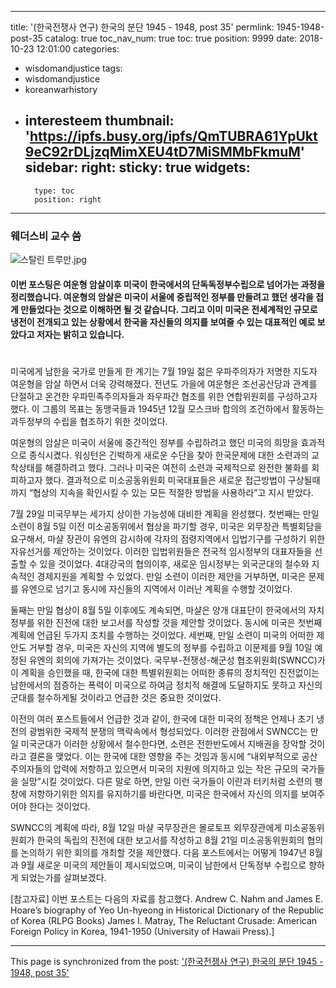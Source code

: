 
---
title: '(한국전쟁사 연구) 한국의 분단 1945 - 1948, post 35'
permlink: 1945-1948-post-35
catalog: true
toc_nav_num: true
toc: true
position: 9999
date: 2018-10-23 12:01:00
categories:
- wisdomandjustice
tags:
- wisdomandjustice
- koreanwarhistory
- interesteem
thumbnail: 'https://ipfs.busy.org/ipfs/QmTUBRA61YpUkt9eC92rDLjzqMimXEU4tD7MiSMMbFkmuM'
sidebar:
    right:
        sticky: true
widgets:
    -
        type: toc
        position: right
---


### 웨더스비 교수 씀

![스탈린 트루만.jpg](https://ipfs.busy.org/ipfs/QmTUBRA61YpUkt9eC92rDLjzqMimXEU4tD7MiSMMbFkmuM)

#### 이번 포스팅은 여운형 암살이후 미국이 한국에서의 단독독정부수립으로 넘어가는 과정을 정리했습니다. 여운형의 암살은 미국이 서울에 중립적인 정부를 만들려고 했던 생각을 접게 만들었다는 것으로 이해하면 될 것 같습니다. 그리고 이미 미국은 전세계적인 규모로 냉전이 전개되고 있는 상황에서 한국을 자신들의 의지를 보여줄 수 있는 대표적인 예로 보았다고 저자는 밝히고 있습니다. 

#

미국에게 남한을 국가로 만들게 한 계기는 7월 19일 젊은 우파주의자가 저명한 지도자 여운형을 암살 하면서 더욱 강력해졌다. 전년도 가을에 여운형은 조선공산당과 관계를 단절하고 온건한 우파민족주의자들과 좌우파간 협조를 위한 연합위원회를 구성하고자 했다. 이 그룹의 목표는 동맹국들과 1945년 12월 모스크바 합의의 조건하에서 활동하는 과두정부의 수립을 협조하기 위한 것이었다. 

여운형의 암살은 미국이 서울에 중간적인 정부를 수립하려고 했던 미국의 희망을 효과적으로 종식시켰다. 워싱턴은 긴박하게 새로운 수단을 찾아 한국문제에 대한 소련과의 교착상태를 해결하려고 했다. 그러나 미국은 여전히 소련과 국제적으로 완전한 불화를 회피하고자 했다. 결과적으로 미소공동위원회 미국대표들은 새로운 접근방법이 구상될때까지  “협상의 지속을 확인시킬 수 있는 모든 적절한 방법을 사용하라”고 지시 받았다. 

7월 29일 미국무부는 세가지 상이한 가능성에 대비한 계획을 완성했다. 첫번째는 만일 소련이 8월 5일 이전 미소공동위에서 협상을 파기할 경우, 미국은 외무장관 특별회담을 요구해서, 마샬 장관이 유엔의 감시하에 각자의 점령지역에서 입법기구를 구성하기 위한 자유선거를 제안하는 것이었다. 이러한 입법위원들은 전국적 임시정부의 대표자들을 선출할 수 있을 것이었다. 4대강국의 협의이후,  새로운 임시정부는 외국군대의 철수와 지속적인 경제지원을 계획할 수 있었다. 만일 소련이 이러한 제안을 거부하면, 미국은 문제를 유엔으로 넘기고 동시에 자신들의 지역에서 이러난 계획을 수행할 것이었다.  

둘째는 만일 협상이 8월 5일 이후에도 계속되면, 마샬은  양개 대표단이 한국에서의 자치정부를 위한 진전에 대한 보고서를 작성할 것을 제안할 것이었다. 동시에 미국은 첫번째 계획에 언급된 두가지 조치를 수행하는 것이었다.  세번째, 만일 소련이 미국의 어떠한 제안도 거부할 경우, 미국은 자신의 지역에 별도의 정부를 수립하고 이문제를 9월 10일 예정된 유엔의 회의에 가져가는 것이었다. 국무부-전쟁성-해군성 협조위원회(SWNCC)가 이 계획을 승인했을 때, 한국에 대한 특별위원회는 어떠한 종류의 정치적인 진전없이는 남한에서의 점증하는 폭력이 미국으로 하여금 정치적 해결에 도달하지도 못하고 자신의 군대를 철수하게될 것이라고 언급한 것은 중요한 것이었다.   


이전의 여러 포스트들에서 언급한 것과 같이, 한국에 대한 미국의 정책은 언제나 초기 냉전의 광범위한 국제적 분쟁의 맥락속에서 형성되었다. 이러한 관점에서 SWNCC는 만일 미국군대가 이러한 상황에서 철수한다면, 소련은 전한반도에서 지배권을 장악할 것이라고 결론을 맺었다. 이는 한국에 대한 영향을 주는 것임과 동시에 “내외부적으로 공산주의자들의 압력에 저항하고 있으면서 미국의 지원에 의지하고 있는 작은 규모의 국가들을 실망”시킬 것이었다. 다른 말로 하면, 만일 이런 국가들이 이란과 터키처럼 소련의 팽창에 저항하기위한 의지를 유지하기를 바란다면,  미국은 한국에서 자신의 의지를 보여주어야 한다는 것이었다. 

SWNCC의 계획에 따라, 8월 12일 마샬 국무장관은 몰로토프 외무장관에게 미소공동위원회가 한국의 독립의 진전에 대한 보고서를 작성하고 8월 21일 미소공동위원회의 협의를 논의하기 위한 회의를 개최할 것을 제안했다. 
다음 포스트에서는 어떻게 1947년 8월과 9월 새로운 미국의 제안들이 제시되었으며, 미국이 남한에서 단독정부 수립으로 향하게 되었는가를 살펴보겠다.  

[참고자료]
이번 포스트는 다음의 자료를 참고했다. 
Andrew C. Nahm and James E. Hoare’s biography of Yeo Un-hyeong in Historical Dictionary of the Republic of Korea (RLPG Books)
James I. Matray, The Reluctant Crusade: American Foreign Policy in Korea, 1941-1950 (University of Hawaii Press).]


- - -

This page is synchronized from the post: ['(한국전쟁사 연구) 한국의 분단 1945 - 1948, post 35'](https://steemit.com/@wisdomandjustice/1945-1948-post-35)
